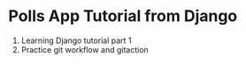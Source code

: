 # Polls App Tutorial from Django

1. Learning Django tutorial part 1
2. Practice git workflow and gitaction